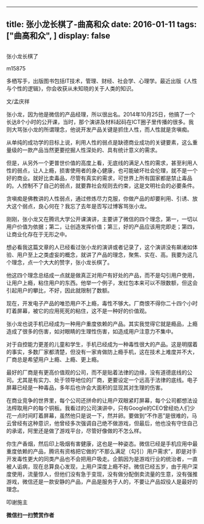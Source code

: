 
---
title:   张小龙长棋了-曲高和众
date: 2016-01-11
tags: ["曲高和众", ]
display: false
---


## 



张小龙长棋了




m15875




多栖写手，出版图书包括IT技术，管理、财经、社会学、心理学。最近出版《人性与个性的逻辑》，你会收获从未知晓的关于人类的知识。


文/孟庆祥

 

张小龙，因为他是微信的产品经理，所以很出名。2014年10月25日，他搞了一个长达8个小时的公开课，当时，那个演讲及材料起码在ICT圈子里传播的很多。我则大骂张小龙的所谓理念，他说开发产品关键是抓住人性，而人性就是贪嗔痴。

 

从单纯的成功学的目标上说，利用人性的弱点是缺德商业成功的关键要素，这么重量级的一款产品当然更要挖掘人性深处的、具有统计意义的需求。

 

但是，从另外一个更普世价值的高度上看，无底线的满足人性的需求，甚至利用人性的弱点，让人上瘾，损害使用者的身心健康，也可能破坏社会伦理，就不是一个好的商业。就好比卖毒品，尽管有真实的需求，可世界上所有国家都是禁止毒品的。人控制不了自己的弱点，就要靠社会规则去约束，这是文明社会的必要条件。

 

贪嗔痴是佛教讲的人性弱点，通过修炼尽力克服，你做产品的却要利用、引诱、放大这个弱点，良心何在？我忘了去年是否写过博客骂张小龙。

 

刚刚，张小龙又在腾讯大学公开课演讲，主要讲了微信的四个理念，第一，一切以用户价值为依据；第二，让创造发挥价值；第三，好的产品应该用完即走；第四，让商业化存在于无形之中。

 

想必看我这篇文章的人已经看过张小龙的演讲或者记录了，这个演讲没有飙诸如体验、用户至上之类虚妄的概念，就讲了产品的理念，聚焦、实在、高。我要为这几个理念，点一个大大的赞字，张小龙长棋了。

 

他这四个理念总结成一点就是做真正对用户有好处的产品，而不是勾引用户使用，让用户上瘾，粘住用户的东西。他举一个例子，发红包本来可以不限数额，但这会引起用户的攀比，不好，因此就限制了数额。

 

现在，开发电子产品的唯恐用户不上瘾，毒性不够大。厂商恨不得你二十四个小时盯着屏幕，被它的应用死死的粘住，这不是一种好的价值观。

 

张小龙也说手机已经成为一种用户重度依赖的产品。其实我觉得它就是瘾品，上瘾造成了很多的伤害，如对眼睛的生理性伤害，如造成用户注意力不集中。

 

对于自控能力更差的儿童和学生，手机已经成为一种毒性很大的产品。这是明摆着的事实，多数厂家都清楚，但没有一家肯做防上瘾手机，这在技术上难度并不大，厂商总是希望用户上瘾、上瘾、更上瘾。

 

最好的厂商是有更高价值观的公司，而不是贴着法律的边缘，没有道德底线的公司。尤其是有实力、处于领导地位的厂商，更要设定一个远高于法律的底线。电子屏幕已经是一种毒品，多年后也许会大面积的显现其对生理的伤害。

 

在商业竞争的世界里，每个公司还拼命的让用户双眼紧盯屏幕，每个公司都想法设法榨取用户的每个铜板。我看过的公司演讲中，只有Google的CEO曾经劝人们少花一点时间盯着屏幕，虽然他只是说一下，然并卵。要做到“不作恶”是很难的，马云曾经有这种意识，他曾经多次强调自己绝不做游戏，但最后，他也没有守住自己的承诺，阿里还是做了游戏平台，尽管好像做的不怎么样。

 

你生产香烟，然后印上吸烟有害健康，这也是一种姿态。微信已经是手机应用中最重度依赖的产品，腾讯有资格把它做的“不那么满足（勾引）用户需求”，即是对手开发毒性更大的同类产品也不会把用户吸走。企鹅因为是游戏行业的统治者，一直被人诟病，现在总算良心发现，上用户深度上瘾不好。微信已经五岁，由于用户深度使用，流量惊人，但他们没有急于变现，没有做分配倒卖流量的生意，没有强推游戏，微信还是一款安静的产品，产品是服务于人的，不要让产品奴役人是最好的理念。



叩谢施主


**微信扫一扫赞赏作者**













